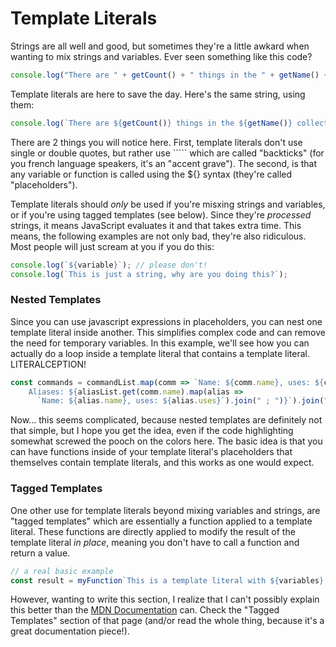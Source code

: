 # Template Literals

Strings are all well and good, but sometimes they're a little awkard when wanting to mix strings and variables. Ever seen something like this code? 

```javascript
console.log("There are " + getCount() + " things in the " + getName() + " collection");
```

Template literals are here to save the day. Here's the same string, using them: 

```javascript
console.log(`There are ${getCount()} things in the ${getName()} collection`);
```

There are 2 things you will notice here. First, template literals don't use single or double quotes, but rather use ````` which are called "backticks" \(for you french language speakers, it's an "accent grave"\). The second, is that any variable or function is called using the ${} syntax \(they're called "placeholders"\). 

Template literals should _only_ be used if you're misxing strings and variables, or if you're using tagged templates \(see below\). Since they're _processed_ strings, it means JavaScript evaluates it and that takes extra time. This means, the following examples are not only bad, they're also ridiculous. Most people will just scream at you if you do this: 

```javascript
console.log(`${variable}`); // please don't!
console.log(`This is just a string, why are you doing this?`);
```

### Nested Templates

Since you can use javascript expressions in placeholders, you can nest one template literal inside another. This simplifies complex code and can remove the need for temporary variables. In this example, we'll see how you can actually do a loop inside a template literal that contains a template literal. LITERALCEPTION!

```javascript
const commands = commandList.map(comm => `Name: ${comm.name}, uses: ${comm.uses}.
    Aliases: ${aliasList.get(comm.name).map(alias => 
      `Name: ${alias.name}, uses: ${alias.uses}`).join(" ; ")}`).join("\n");
```

Now... this seems complicated, because nested templates are definitely not that simple, but I hope you get the idea, even if the code highlighting somewhat screwed the pooch on the colors here. The basic idea is that you can have functions inside of your template literal's placeholders that themselves contain template literals, and this works as one would expect. 

### Tagged Templates

One other use for template literals beyond mixing variables and strings, are "tagged templates" which are essentially a function applied to a template literal. These functions are directly applied to modify the result of the template literal _in place_, meaning you don't have to call a function and return a value.

```javascript
// a real basic example
const result = myFunction`This is a template literal with ${variables} and stuff`;
```

However, wanting to write this section, I realize that I can't possibly explain this better than the [MDN Documentation](https://developer.mozilla.org/en-US/docs/Web/JavaScript/Reference/Template_literals) can. Check the "Tagged Templates" section of that page \(and/or read the whole thing, because it's a great documentation piece!\). 

